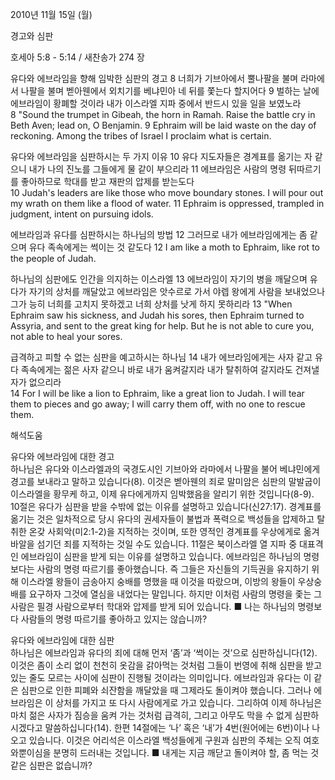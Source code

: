 2010년 11월 15일 (월)

경고와 심판



호세아 5:8 - 5:14 / 새찬송가 274 장


유다와 에브라임을 향해 임박한 심판의 경고 
8 너희가 기브아에서 뿔나팔을 불며 라마에서 나팔을 불며 벧아웬에서 외치기를 베냐민아 네 뒤를 쫓는다 할지어다 9 벌하는 날에 에브라임이 황폐할 것이라 내가 이스라엘 지파 중에서 반드시 있을 일을 보였노라  
8 "Sound the trumpet in Gibeah, the horn in Ramah. Raise the battle cry in Beth Aven; lead on, O Benjamin. 9 Ephraim will be laid waste on the day of reckoning. Among the tribes of Israel I proclaim what is certain. 

유다와 에브라임을 심판하시는 두 가지 이유 
10 유다 지도자들은 경계표를 옮기는 자 같으니 내가 나의 진노를 그들에게 물 같이 부으리라 11 에브라임은 사람의 명령 뒤따르기를 좋아하므로 학대를 받고 재판의 압제를 받는도다  
10 Judah's leaders are like those who move boundary stones. I will pour out my wrath on them like a flood of water. 11 Ephraim is oppressed, trampled in judgment, intent on pursuing idols. 

에브라임과 유다를 심판하시는 하나님의 방법
12 그러므로 내가 에브라임에게는 좀 같으며 유다 족속에게는 썩이는 것 같도다 
12 I am like a moth to Ephraim, like rot to the people of Judah. 

하나님의 심판에도 인간을 의지하는 이스라엘
13 에브라임이 자기의 병을 깨달으며 유다가 자기의 상처를 깨달았고 에브라임은 앗수르로 가서 야렙 왕에게 사람을 보내었으나 그가 능히 너희를 고치지 못하겠고 너희 상처를 낫게 하지 못하리라
13 "When Ephraim saw his sickness, and Judah his sores, then Ephraim turned to Assyria, and sent to the great king for help. But he is not able to cure you, not able to heal your sores. 

급격하고 피할 수 없는 심판을 예고하시는 하나님
14 내가 에브라임에게는 사자 같고 유다 족속에게는 젊은 사자 같으니 바로 내가 움켜갈지라 내가 탈취하여 갈지라도 건져낼 자가 없으리라  
14 For I will be like a lion to Ephraim, like a great lion to Judah. I will tear them to pieces and go away; I will carry them off, with no one to rescue them.

해석도움





유다와 에브라임에 대한 경고  
하나님은 유다와 이스라엘과의 국경도시인 기브아와 라마에서 나팔을 불어 베냐민에게 경고를 보내라고 말하고 있습니다(8). 이것은 벧아웬의 죄로 말미암은 심판의 말발굽이 이스라엘을 황무케 하고, 이제 유다에게까지 임박했음을 알리기 위한 것입니다(8-9). 10절은 유다가 심판을 받을 수밖에 없는 이유를 설명하고 있습니다(신27:17). 경계표를 옮기는 것은 일차적으로 당시 유다의 권세자들이 불법과 폭력으로 백성들을 압제하고 탈취한 온갖 사회악(미2:1-2)을 지적하는 것이며, 또한 영적인 경계표를 우상에게로 옮겨 바알을 섬기던 죄를 지적하는 것일 수도 있습니다. 11절은 북이스라엘 열 지파 중 대표격인 에브라임이 심판을 받게 되는 이유를 설명하고 있습니다. 에브라임은 하나님의 명령보다는 사람의 명령 따르기를 좋아했습니다. 즉 그들은 자신들의 기득권을 유지하기 위해 이스라엘 왕들이 금송아지 숭배를 명했을 때 이것을 따랐으며, 이방의 왕들이 우상숭배를 요구하자 그것에 열심을 내었다는 말입니다. 하지만 이처럼 사람의 명령을 좇는 그 사람은 필경 사람으로부터 학대와 압제를 받게 되어 있습니다. 
■ 나는 하나님의 명령보다 사람들의 명령 따르기를 좋아하고 있지는 않습니까?

유다와 에브라임에 대한 심판  
하나님은 에브라임과 유다의 죄에 대해 먼저 ‘좀’과 ‘썩이는 것’으로 심판하십니다(12). 이것은 좀이 소리 없이 천천히 옷감을 갉아먹는 것처럼 그들이 번영에 취해 심판을 받고 있는 줄도 모르는 사이에 심판이 진행될 것이라는 의미입니다. 에브라임과 유다는 이 같은 심판으로 인한 피폐와 쇠잔함을 깨달았을 때 그제라도 돌이켜야 했습니다. 그러나 에브라임은 이 상처를 가지고 또 다시 사람에게로 가고 있습니다. 그리하여 이제 하나님은 마치 젊은 사자가 짐승을 움켜 가는 것처럼 급격히, 그리고 아무도 막을 수 없게 심판하시겠다고 말씀하십니다(14). 한편 14절에는 ‘나’ 혹은 ‘내’가 4번(원어에는 6번)이나 나오고 있습니다. 이것은 어리석은 이스라엘 백성들에게 구원과 심판의 주체는 오직 여호와뿐이심을 분명히 드러내는 것입니다.
■ 내게는 지금 깨닫고 돌이켜야 할, 좀 먹는 것 같은 심판은 없습니까?